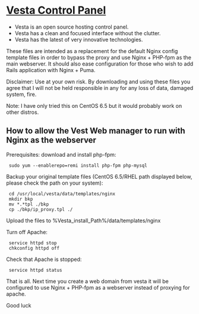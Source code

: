 [Vesta Control Panel](http://vestacp.com/)
==================================================

* Vesta is an open source hosting control panel.
* Vesta has a clean and focused interface without the clutter.
* Vesta has the latest of very innovative technologies.

These files are intended as a replacement for the default Nginx config template files in order to bypass the proxy and use Nginx + PHP-fpm as the main webserver. It should also ease configuration for those who wish to add Rails application with Nginx + Puma.

Disclaimer: Use at your own risk. By downloading and using these files you agree that I will not be held responsible in any for any loss of data, damaged system, fire.

Note: I have only tried this on CentOS 6.5 but it would probably work on other distros.


How to allow the Vest Web manager to run with Nginx as the webserver
----

Prerequisites: download and install php-fpm:

``` 
 sudo yum --enablerepo=remi install php-fpm php-mysql
```

Backup your original template files (CentOS 6.5/RHEL path displayed below, please check the path on your system):

```
 cd /usr/local/vesta/data/templates/nginx
 mkdir bkp
 mv *.*tpl ./bkp
 cp ./bkp/ip_proxy.tpl ./
```

Upload the files to %Vesta_install_Path%/data/templates/nginx

Turn off Apache:

``` 
 service httpd stop
 chkconfig httpd off
```

Check that Apache is stopped:

```
 service httpd status
```

That is all. Next time you create a web domain from vesta it will be configured to use Nginx + PHP-fpm as a webserver instead of proxying for apache.

Good luck

